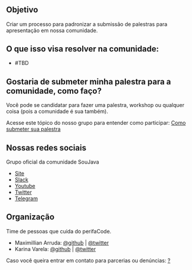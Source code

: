 # 

## Objetivo

Criar um processo para padronizar a submissão de palestras para apresentação em nossa comunidade.

## O que isso visa resolver na comunidade:

- #TBD

## Gostaria de submeter minha palestra para a comunidade, como faço?

Você pode se candidatar para fazer uma palestra, workshop ou qualquer coisa (pois a comunidade é sua também).


Acesse este tópico do nosso grupo para entender como participar: [Como submeter sua palestra ](https://github.com/dearrudam/comunidade/discussions/1)

## Nossas redes sociais

Grupo oficial da comunidade SouJava
- [Site](http://SouJava.org.br)
- [Slack](http://javadevbr.herokuapp.com/)
- [Youtube](https://youtube.com/soujava)
- [Twitter](https://twitter.com/soujava)
- [Telegram](https://t.me/soujavabr)

## Organização

Time de pessoas que cuida do perifaCode.

- Maximillian Arruda: [@github](https://github.com/dearrudam) | [@twitter](https://twitter.com/maxdearruda)
- Karina Varela: [@github](https://github.com/dearrudam) | [@twitter](https://twitter.com/maxdearruda)


Caso você queira entrar em contato para parcerias ou denúncias: [?](mailto:contato@???)